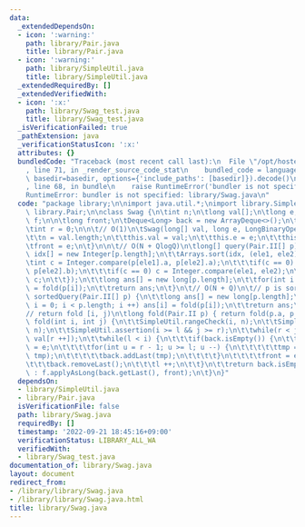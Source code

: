 ```yaml
---
data:
  _extendedDependsOn:
  - icon: ':warning:'
    path: library/Pair.java
    title: library/Pair.java
  - icon: ':warning:'
    path: library/SimpleUtil.java
    title: library/SimpleUtil.java
  _extendedRequiredBy: []
  _extendedVerifiedWith:
  - icon: ':x:'
    path: library/Swag_test.java
    title: library/Swag_test.java
  _isVerificationFailed: true
  _pathExtension: java
  _verificationStatusIcon: ':x:'
  attributes: {}
  bundledCode: "Traceback (most recent call last):\n  File \"/opt/hostedtoolcache/Python/3.10.6/x64/lib/python3.10/site-packages/onlinejudge_verify/documentation/build.py\"\
    , line 71, in _render_source_code_stat\n    bundled_code = language.bundle(stat.path,\
    \ basedir=basedir, options={'include_paths': [basedir]}).decode()\n  File \"/opt/hostedtoolcache/Python/3.10.6/x64/lib/python3.10/site-packages/onlinejudge_verify/languages/user_defined.py\"\
    , line 68, in bundle\n    raise RuntimeError('bundler is not specified: {}'.format(str(path)))\n\
    RuntimeError: bundler is not specified: library/Swag.java\n"
  code: "package library;\n\nimport java.util.*;\nimport library.SimpleUtil;\nimport\
    \ library.Pair;\n\nclass Swag {\n\tint n;\n\tlong val[];\n\tlong e;\n\tLongBinaryOperator\
    \ f;\n\n\tlong front;\n\tDeque<Long> back = new ArrayDeque<>();\n\tint l = 0;\n\
    \tint r = 0;\n\n\t// O(1)\n\tSwag(long[] val, long e, LongBinaryOperator f) {\n\
    \t\tn = val.length;\n\t\tthis.val = val;\n\t\tthis.e = e;\n\t\tthis.f = f;\n\t\
    \tfront = e;\n\t}\n\n\t// O(N + QlogQ)\n\tlong[] query(Pair.II[] p) {\n\t\tInteger\
    \ idx[] = new Integer[p.length];\n\t\tArrays.sort(idx, (ele1, ele2) -> {\n\t\t\
    \tint c = Integer.compare(p[ele1].a, p[ele2].a);\n\t\t\tif(c == 0) c = Integer.compare(p[ele1].b,\
    \ p[ele2].b);\n\t\t\tif(c == 0) c = Integer.compare(ele1, ele2);\n\t\t\treturn\
    \ c;\n\t\t});\n\t\tlong ans[] = new long[p.length];\n\t\tfor(int i : idx) ans[i]\
    \ = fold(p[i]);\n\t\treturn ans;\n\t}\n\t// O(N + Q)\n\t// p is sorted\n\tlong[]\
    \ sortedQuery(Pair.II[] p) {\n\t\tlong ans[] = new long[p.length];\n\t\tfor(int\
    \ i = 0; i < p.length; i ++) ans[i] = fold(p[i]);\n\t\treturn ans;\n\t}\n\n\t\
    // return fold [i, j)\n\tlong fold(Pair.II p) { return fold(p.a, p.b); }\n\tlong\
    \ fold(int i, int j) {\n\t\tSimpleUtil.rangeCheck(i, n);\n\t\tSimpleUtil.inclusiveRangeCheck(j,\
    \ n);\n\t\tSimpleUtil.assertion(i >= l && j >= r);\n\t\twhile(r < j) front = f.applyAsLong(front,\
    \ val[r ++]);\n\t\twhile(l < i) {\n\t\t\tif(back.isEmpty()) {\n\t\t\t\tlong tmp\
    \ = e;\n\t\t\t\tfor(int u = r - 1; u >= l; u --) {\n\t\t\t\t\ttmp = f.applyAsLong(val[u],\
    \ tmp);\n\t\t\t\t\tback.addLast(tmp);\n\t\t\t\t}\n\t\t\t\tfront = e;\n\t\t\t}\n\
    \t\t\tback.removeLast();\n\t\t\tl ++;\n\t\t}\n\t\treturn back.isEmpty() ? front\
    \ : f.applyAsLong(back.getLast(), front);\n\t}\n}"
  dependsOn:
  - library/SimpleUtil.java
  - library/Pair.java
  isVerificationFile: false
  path: library/Swag.java
  requiredBy: []
  timestamp: '2022-09-21 18:45:16+09:00'
  verificationStatus: LIBRARY_ALL_WA
  verifiedWith:
  - library/Swag_test.java
documentation_of: library/Swag.java
layout: document
redirect_from:
- /library/library/Swag.java
- /library/library/Swag.java.html
title: library/Swag.java
---
```

